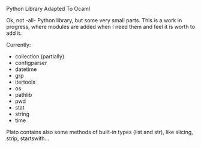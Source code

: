 Python Library Adapted To Ocaml

Ok, not -all- Python library, but some very small parts. This is a work in progress, where modules are added when I need them and feel it is worth to add it.

Currently:
- collection (partially)
- configparser
- datetime
- grp
- itertools
- os
- pathlib
- pwd
- stat
- string
- time

Plato contains also some methods of built-in types (list and str), like slicing, strip, startswith...

